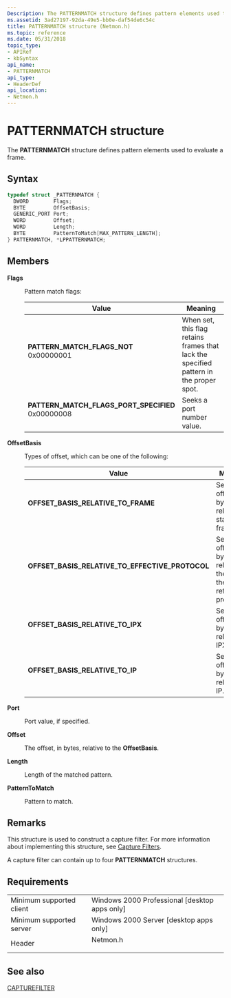 ```yaml
---
Description: The PATTERNMATCH structure defines pattern elements used to evaluate a frame.
ms.assetid: 3ad27197-92da-49e5-bb0e-daf54de6c54c
title: PATTERNMATCH structure (Netmon.h)
ms.topic: reference
ms.date: 05/31/2018
topic_type: 
- APIRef
- kbSyntax
api_name: 
- PATTERNMATCH
api_type: 
- HeaderDef
api_location: 
- Netmon.h
---
```


# PATTERNMATCH structure

The **PATTERNMATCH** structure defines pattern elements used to evaluate a frame.

## Syntax


```C++
typedef struct _PATTERNMATCH {
  DWORD        Flags;
  BYTE         OffsetBasis;
  GENERIC_PORT Port;
  WORD         Offset;
  WORD         Length;
  BYTE         PatternToMatch[MAX_PATTERN_LENGTH];
} PATTERNMATCH, *LPPATTERNMATCH;
```



## Members

<dl> <dt>

**Flags**
</dt> <dd>

Pattern match flags:



| Value                                                                                                                                                                                                                                                                                           | Meaning                                                                                           |
|-------------------------------------------------------------------------------------------------------------------------------------------------------------------------------------------------------------------------------------------------------------------------------------------------|---------------------------------------------------------------------------------------------------|
| <span id="PATTERN_MATCH_FLAGS_NOT"></span><span id="pattern_match_flags_not"></span><dl> <dt>**PATTERN\_MATCH\_FLAGS\_NOT**</dt> <dt>0x00000001</dt> </dl>                                   | When set, this flag retains frames that lack the specified pattern in the proper spot.<br/> |
| <span id="PATTERN_MATCH_FLAGS_PORT_SPECIFIED"></span><span id="pattern_match_flags_port_specified"></span><dl> <dt>**PATTERN\_MATCH\_FLAGS\_PORT\_SPECIFIED**</dt> <dt>0x00000008</dt> </dl> | Seeks a port number value.<br/>                                                             |



 

</dd> <dt>

**OffsetBasis**
</dt> <dd>

Types of offset, which can be one of the following:



| Value                                                                                                                                                                                                                                                       | Meaning                                                                                |
|-------------------------------------------------------------------------------------------------------------------------------------------------------------------------------------------------------------------------------------------------------------|----------------------------------------------------------------------------------------|
| <span id="OFFSET_BASIS_RELATIVE_TO_FRAME"></span><span id="offset_basis_relative_to_frame"></span><dl> <dt>**OFFSET\_BASIS\_RELATIVE\_TO\_FRAME**</dt> </dl>                                         | Sets an offset, in bytes, relative to start of the frame.<br/>                   |
| <span id="OFFSET_BASIS_RELATIVE_TO_EFFECTIVE_PROTOCOL"></span><span id="offset_basis_relative_to_effective_protocol"></span><dl> <dt>**OFFSET\_BASIS\_RELATIVE\_TO\_EFFECTIVE\_PROTOCOL**</dt> </dl> | Sets an offset, in bytes, relative to the start of the referenced protocol.<br/> |
| <span id="OFFSET_BASIS_RELATIVE_TO_IPX"></span><span id="offset_basis_relative_to_ipx"></span><dl> <dt>**OFFSET\_BASIS\_RELATIVE\_TO\_IPX**</dt> </dl>                                               | Sets an offset, in bytes, only relative to IPX.<br/>                             |
| <span id="OFFSET_BASIS_RELATIVE_TO_IP"></span><span id="offset_basis_relative_to_ip"></span><dl> <dt>**OFFSET\_BASIS\_RELATIVE\_TO\_IP**</dt> </dl>                                                  | Sets an offset, in bytes, only relative to IP.<br/>                              |



 

</dd> <dt>

**Port**
</dt> <dd>

Port value, if specified.

</dd> <dt>

**Offset**
</dt> <dd>

The offset, in bytes, relative to the **OffsetBasis**.

</dd> <dt>

**Length**
</dt> <dd>

Length of the matched pattern.

</dd> <dt>

**PatternToMatch**
</dt> <dd>

Pattern to match.

</dd> </dl>

## Remarks

This structure is used to construct a capture filter. For more information about implementing this structure, see [Capture Filters](capture-filters.md).

A capture filter can contain up to four **PATTERNMATCH** structures.

## Requirements



|                                     |                                                                                     |
|-------------------------------------|-------------------------------------------------------------------------------------|
| Minimum supported client<br/> | Windows 2000 Professional \[desktop apps only\]<br/>                          |
| Minimum supported server<br/> | Windows 2000 Server \[desktop apps only\]<br/>                                |
| Header<br/>                   | <dl> <dt>Netmon.h</dt> </dl> |



## See also

<dl> <dt>

[CAPTUREFILTER](capturefilter.md)
</dt> </dl>

 

 




